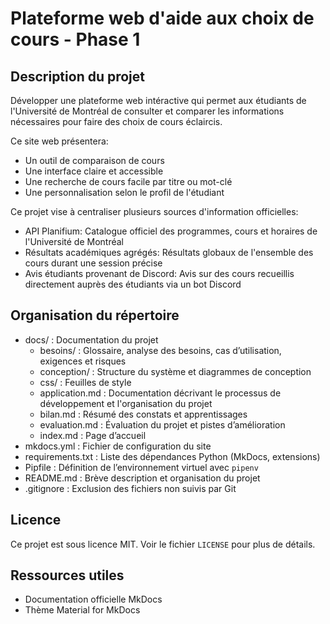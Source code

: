  
# Plateforme web d'aide aux choix de cours - Phase 1

## Description du projet

Développer une plateforme web intéractive qui permet aux étudiants de l'Université de Montréal de consulter et comparer les informations nécessaires pour faire des choix de cours éclaircis.

Ce site web présentera:
- Un outil de comparaison de cours
- Une interface claire et accessible
- Une recherche de cours facile par titre ou mot-clé
- Une personnalisation selon le profil de l'étudiant


Ce projet vise à centraliser plusieurs sources d'information officielles:
- API Planifium: Catalogue officiel des programmes, cours et horaires de l'Université de Montréal
- Résultats académiques agrégés: Résultats globaux de l'ensemble des cours durant une session précise
- Avis étudiants provenant de Discord: Avis sur des cours recueillis directement auprès des étudiants via un bot Discord

## Organisation du répertoire
- docs/ : Documentation du projet 
  - besoins/ : Glossaire, analyse des besoins, cas d’utilisation, exigences et risques  
  - conception/ : Structure du système et diagrammes de conception
  - css/ : Feuilles de style 
  - application.md : Documentation décrivant le processus de développement et l'organisation du projet
  - bilan.md : Résumé des constats et apprentissages  
  - evaluation.md : Évaluation du projet et pistes d’amélioration  
  - index.md : Page d’accueil
- mkdocs.yml : Fichier de configuration du site
- requirements.txt : Liste des dépendances Python (MkDocs, extensions)
- Pipfile : Définition de l’environnement virtuel avec `pipenv`
- README.md : Brève description et organisation du projet
- .gitignore : Exclusion des fichiers non suivis par Git

## Licence

Ce projet est sous licence MIT. Voir le fichier `LICENSE` pour plus de détails.

## Ressources utiles

- Documentation officielle MkDocs
- Thème Material for MkDocs